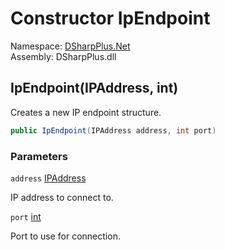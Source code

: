 # Constructor IpEndpoint

Namespace: [DSharpPlus.Net](DSharpPlus.Net.md)  
Assembly: DSharpPlus.dll

## <a id="DSharpPlus_Net_IpEndpoint__ctor_System_Net_IPAddress_System_Int32_"></a>IpEndpoint\(IPAddress, int\)

Creates a new IP endpoint structure.

```csharp
public IpEndpoint(IPAddress address, int port)
```

### Parameters

`address` [IPAddress](https://learn.microsoft.com/dotnet/api/system.net.ipaddress)

IP address to connect to.

`port` [int](https://learn.microsoft.com/dotnet/api/system.int32)

Port to use for connection.

